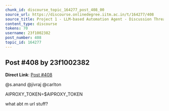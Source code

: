 ```yaml
---
chunk_id: discourse_topic_164277_post_408_00
source_url: https://discourse.onlinedegree.iitm.ac.in/t/164277/408
source_title: Project 1 - LLM-based Automation Agent - Discussion Thread [TDS Jan 2025]
content_type: discourse
tokens: 70
username: 23f1002382
post_number: 408
topic_id: 164277
---
```


## Post #408 by 23f1002382

**Direct Link**: [Post #408](https://discourse.onlinedegree.iitm.ac.in/t/164277/408)

@s.anand @jivraj @carlton

AIPROXY_TOKEN=$AIPROXY_TOKEN

what abt m url stuff?
